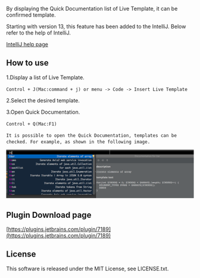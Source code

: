 By displaying the Quick Documentation list of Live Template, it can be confirmed template.

Starting with version 13, this feature has been added to the IntelliJ.
Below refer to the help of IntelliJ.

[IntelliJ help page](https://www.jetbrains.com/idea/help/creating-code-constructs-by-live-templates.html)
 
How to use
-----------

1.Display a list of Live Template.

``
Control + J(Mac:command + j) or menu -> Code -> Insert Live Template
``

2.Select the desired template. 
  
3.Open Quick Documentation.

``
Control + Q(Mac:F1)
``

``
It is possible to open the Quick Documentation, templates can be checked.
For example, as shown in the following image.
``

<img src="./images/help.png" />

Plugin Download page
-----------------------

[https://plugins.jetbrains.com/plugin/7189](https://plugins.jetbrains.com/plugin/7189)

License
------------

This software is released under the MIT License, see LICENSE.txt.
